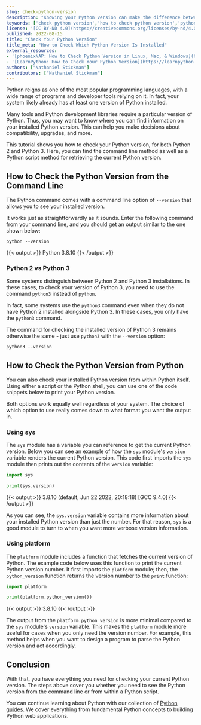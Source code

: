 ```yaml
---
slug: check-python-version
description: "Knowing your Python version can make the difference between an application running or frustratingly failing. Thankfully, there is a quick command, and even some Python script, to check your currently installed Python version. Find out all you need to know about getting your Python version in this guide."
keywords: ['check python version','how to check python version','python version command']
license: '[CC BY-ND 4.0](https://creativecommons.org/licenses/by-nd/4.0)'
published: 2022-08-15
title: "Check Your Python Version"
title_meta: "How to Check Which Python Version Is Installed"
external_resources:
- '[phoenixNAP: How to Check Python Version in Linux, Mac, & Windows](https://phoenixnap.com/kb/check-python-version)'
- '[LearnPython: How to Check Your Python Version](https://learnpython.com/blog/check-python-version/)'
authors: ["Nathaniel Stickman"]
contributors: ["Nathaniel Stickman"]
---
```


Python reigns as one of the most popular programming languages, with a wide range of programs and developer tools relying on it. In fact, your system likely already has at least one version of Python installed.

Many tools and Python development libraries require a particular version of Python. Thus, you may want to know where you can find information on your installed Python version. This can help you make decisions about compatibility, upgrades, and more.

This tutorial shows you how to check your Python version, for both Python 2 and Python 3. Here, you can find the command line method as well as a Python script method for retrieving the current Python version.

## How to Check the Python Version from the Command Line

The Python command comes with a command line option of `--version` that allows you to see your installed version.

It works just as straightforwardly as it sounds. Enter the following command from your command line, and you should get an output similar to the one shown below:

    python --version

{{< output >}}
Python 3.8.10
{{< /output >}}

### Python 2 vs Python 3

Some systems distinguish between Python 2 and Python 3 installations. In these cases, to check your version of Python 3, you need to use the command `python3` instead of `python`.

In fact, some systems use the `python3` command even when they do not have Python 2 installed alongside Python 3. In these cases, you only have the `python3` command.

The command for checking the installed version of Python 3 remains otherwise the same - just use `python3` with the `--version` option:

    python3 --version

## How to Check the Python Version from Python

You can also check your installed Python version from within Python itself. Using either a script or the Python shell, you can use one of the code snippets below to print your Python version.

Both options work equally well regardless of your system. The choice of which option to use really comes down to what format you want the output in.

### Using sys

The `sys` module has a variable you can reference to get the current Python version. Below you can see an example of how the `sys` module's `version` variable renders the current Python version. This code first imports the `sys` module then prints out the contents of the `version` variable:

```python
import sys

print(sys.version)
```

{{< output >}}
3.8.10 (default, Jun 22 2022, 20:18:18)
[GCC 9.4.0]
{{< /output >}}

As you can see, the `sys.version` variable contains more information about your installed Python version than just the number. For that reason, `sys` is a good module to turn to when you want more verbose version information.

### Using platform

The `platform` module includes a function that fetches the current version of Python. The example code below uses this function to print the current Python version number. It first imports the `platform` module; then, the `python_version` function returns the version number to the `print` function:

```python
import platform

print(platform.python_version())
```

{{< output >}}
3.8.10
{{< /output >}}

The output from the `platform.python_version` is more minimal compared to the `sys` module's `version` variable. This makes the `platform` module more useful for cases when you only need the version number. For example, this method helps when you want to design a program to parse the Python version and act accordingly.

## Conclusion

With that, you have everything you need for checking your current Python version. The steps above cover you whether you need to see the Python version from the command line or from within a Python script.

You can continue learning about Python with our collection of [Python guides](/docs/guides/development/python/). We cover everything from fundamental Python concepts to building Python web applications.
